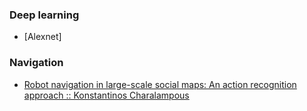 ### Deep learning
- [Alexnet]

### Navigation
- [Robot navigation in large-scale social maps: An action recognition approach :: Konstantinos Charalampous](https://github.com/20chae/paper_review/blob/master/210115/Robot%20navigation.md)

